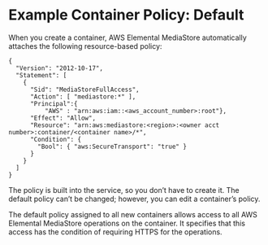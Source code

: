 # Example Container Policy: Default<a name="policies-examples-default"></a>

When you create a container, AWS Elemental MediaStore automatically attaches the following resource\-based policy: 

```
{
  "Version": "2012-10-17",
  "Statement": [
    {
      "Sid": "MediaStoreFullAccess",
      "Action": [ "mediastore:*" ],
      "Principal":{
          "AWS" : "arn:aws:iam::<aws_account_number>:root"},
      "Effect": "Allow",
      "Resource": "arn:aws:mediastore:<region>:<owner acct number>:container/<container name>/*",
      "Condition": {
        "Bool": { "aws:SecureTransport": "true" }
      }
    }
  ]
}
```

The policy is built into the service, so you don’t have to create it\. The default policy can’t be changed; however, you can edit a container’s policy\.

The default policy assigned to all new containers allows access to all AWS Elemental MediaStore operations on the container\. It specifies that this access has the condition of requiring HTTPS for the operations\.